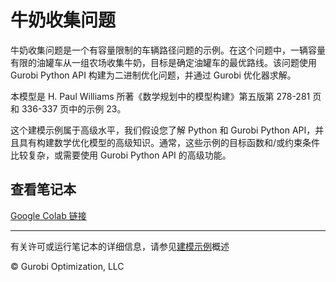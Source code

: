 # 牛奶收集问题

牛奶收集问题是一个有容量限制的车辆路径问题的示例。在这个问题中，一辆容量有限的油罐车从一组农场收集牛奶，目标是确定油罐车的最优路线。该问题使用 Gurobi Python API 构建为二进制优化问题，并通过 Gurobi 优化器求解。

本模型是 H. Paul Williams 所著《数学规划中的模型构建》第五版第 278-281 页和 336-337 页中的示例 23。

这个建模示例属于高级水平，我们假设您了解 Python 和 Gurobi Python API，并且具有构建数学优化模型的高级知识。通常，这些示例的目标函数和/或约束条件比较复杂，或需要使用 Gurobi Python API 的高级功能。

## 查看笔记本

[Google Colab 链接](https://colab.research.google.com/github/Gurobi/modeling-examples/blob/master/milk_collection/milk_collection.ipynb)

----
有关许可或运行笔记本的详细信息，请参见[建模示例](../)概述

© Gurobi Optimization, LLC